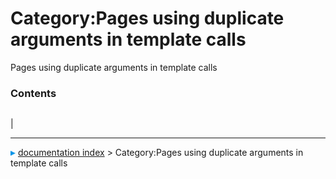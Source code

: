 # Category:Pages using duplicate arguments in template calls
Pages using duplicate arguments in template calls

### Contents

|     |     |     |
| --- | --- | --- |
|



---
![](images/Right_arrow.png) [documentation index](../README.md) > Category:Pages using duplicate arguments in template calls
